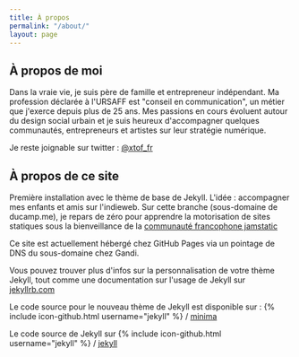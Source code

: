 ```yaml
---
title: À propos
permalink: "/about/"
layout: page
---
```


## À propos de moi

Dans la vraie vie, je suis père de famille et entrepreneur indépendant. Ma profession déclarée à l'URSAFF est "conseil en communication", un métier que j'exerce depuis plus de 25 ans. Mes passions en cours évoluent autour du design social urbain et je suis heureux d'accompagner quelques communautés, entrepreneurs et artistes sur leur stratégie numérique.

Je reste joignable sur twitter : <span rel="me" class="h-card">[@xtof_fr](https://twitter.com/xtof_fr)</span>

## À propos de ce site

Première installation avec le thème de base de Jekyll. L'idée : accompagner mes enfants et amis sur l'indieweb. Sur cette branche (sous-domaine de ducamp.me), je repars de zéro pour apprendre la motorisation de sites statiques sous la bienveillance de la [communauté francophone jamstatic](http://jamstatic.fr)

Ce site est actuellement hébergé chez GitHub Pages via un pointage de DNS du sous-domaine chez Gandi.

Vous pouvez trouver plus d'infos sur la personnalisation de votre thème Jekyll, tout comme une documentation sur l'usage de Jekyll sur [jekyllrb.com](http://jekyllrb.com/)

Le code source pour le nouveau thème de Jekyll est disponible sur :
{% include icon-github.html username="jekyll" %} /
[minima](https://github.com/jekyll/minima)

Le code source de Jekyll sur
{% include icon-github.html username="jekyll" %} /
[jekyll](https://github.com/jekyll/jekyll)
